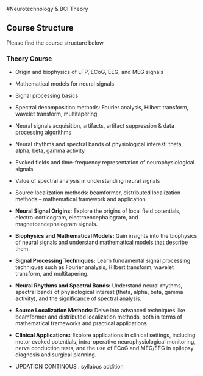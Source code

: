 #Neurotechnology & BCI Theory
## Course Structure
Please find the course structure below

### Theory Course
- Origin and biophysics of LFP, ECoG, EEG, and MEG signals
- Mathematical models for neural signals
- Signal processing basics
- Spectral decomposition methods: Fourier analysis, Hilbert transform, wavelet transform, multitapering
- Neural signals acquisition, artifacts, artifact suppression & data processing algorithms
- Neural rhythms and spectral bands of physiological interest: theta, alpha, beta, gamma activity
- Evoked fields and time-frequency representation of neurophysiological signals
- Value of spectral analysis in understanding neural signals
- Source localization methods: beamformer, distributed localization methods – mathematical framework and application



- **Neural Signal Origins:** Explore the origins of local field potentials, electro-corticogram, electroencephalogram, and magnetoencephalogram signals.

- **Biophysics and Mathematical Models:** Gain insights into the biophysics of neural signals and understand mathematical models that describe them.

- **Signal Processing Techniques:** Learn fundamental signal processing techniques such as Fourier analysis, Hilbert transform, wavelet transform, and multitapering.

- **Neural Rhythms and Spectral Bands:** Understand neural rhythms, spectral bands of physiological interest (theta, alpha, beta, gamma activity), and the significance of spectral analysis.

- **Source Localization Methods:** Delve into advanced techniques like beamformer and distributed localization methods, both in terms of mathematical frameworks and practical applications.

- **Clinical Applications:** Explore applications in clinical settings, including motor evoked potentials, intra-operative neurophysiological monitoring, nerve conduction tests, and the use of ECoG and MEG/EEG in epilepsy diagnosis and surgical planning.
-  UPDATION CONTINOUS : syllabus addition

